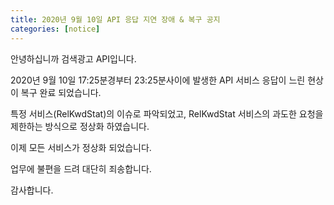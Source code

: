 ```yaml
---
title: 2020년 9월 10일 API 응답 지연 장애 & 복구 공지
categories: [notice]
---
```


안녕하십니까 검색광고 API입니다.

2020년 9월 10일 17:25분경부터 23:25분사이에 발생한 API 서비스 응답이 느린 현상이 복구 완료 되었습니다.

특정 서비스(RelKwdStat)의 이슈로 파악되었고, RelKwdStat 서비스의 과도한 요청을 제한하는 방식으로 정상화 하였습니다.

이제 모든 서비스가 정상화 되었습니다.

업무에 불편을 드려 대단히 죄송합니다.

감사합니다.
